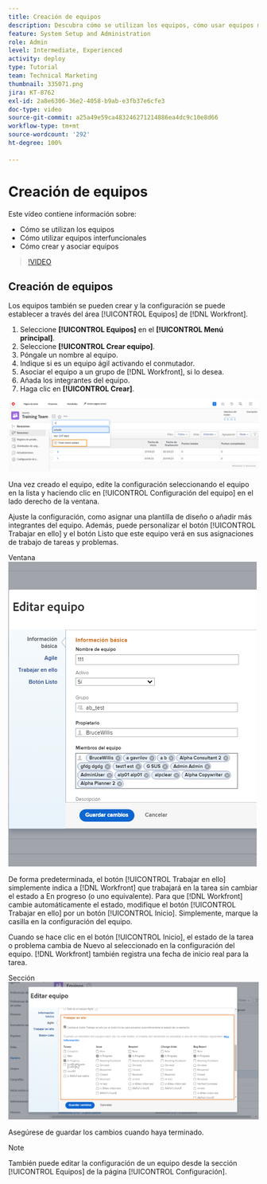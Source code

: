 ```yaml
---
title: Creación de equipos
description: Descubra cómo se utilizan los equipos, cómo usar equipos multifuncionales y cómo crear equipos para organizar usuarios y conceder permisos.
feature: System Setup and Administration
role: Admin
level: Intermediate, Experienced
activity: deploy
type: Tutorial
team: Technical Marketing
thumbnail: 335071.png
jira: KT-8762
exl-id: 2a8e6306-36e2-4058-b9ab-e3fb37e6cfe3
doc-type: video
source-git-commit: a25a49e59ca483246271214886ea4dc9c10e8d66
workflow-type: tm+mt
source-wordcount: '292'
ht-degree: 100%

---
```


# Creación de equipos

Este vídeo contiene información sobre:

* Cómo se utilizan los equipos
* Cómo utilizar equipos interfuncionales
* Cómo crear y asociar equipos

>[!VIDEO](https://video.tv.adobe.com/v/335071/?quality=12&learn=on)

## Creación de equipos

Los equipos también se pueden crear y la configuración se puede establecer a través del área [!UICONTROL Equipos] de [!DNL Workfront].

1. Seleccione **[!UICONTROL Equipos]** en el **[!UICONTROL Menú principal]**.
1. Seleccione **[!UICONTROL Crear equipo]**.
1. Póngale un nombre al equipo.
1. Indique si es un equipo ágil activando el conmutador.
1. Asociar el equipo a un grupo de [!DNL Workfront], si lo desea.
1. Añada los integrantes del equipo.
1. Haga clic en **[!UICONTROL Crear]**.

![Menú Equipo en la página [!UICONTROL Equipos]](assets/admin-fund-create-team.png)

Una vez creado el equipo, edite la configuración seleccionando el equipo en la lista y haciendo clic en [!UICONTROL Configuración del equipo] en el lado derecho de la ventana.

Ajuste la configuración, como asignar una plantilla de diseño o añadir más integrantes del equipo. Además, puede personalizar el botón [!UICONTROL Trabajar en ello] y el botón Listo que este equipo verá en sus asignaciones de trabajo de tareas y problemas.

Ventana ![[!UICONTROL Editar equipo]](assets/admin-fund-team-settings.png)

De forma predeterminada, el botón [!UICONTROL Trabajar en ello] simplemente indica a [!DNL Workfront] que trabajará en la tarea sin cambiar el estado a En progreso (o uno equivalente). Para que [!DNL Workfront] cambie automáticamente el estado, modifique el botón [!UICONTROL Trabajar en ello] por un botón [!UICONTROL Inicio]. Simplemente, marque la casilla en la configuración del equipo.

Cuando se hace clic en el botón [!UICONTROL Inicio], el estado de la tarea o problema cambia de Nuevo al seleccionado en la configuración del equipo. [!DNL Workfront] también registra una fecha de inicio real para la tarea.

Sección ![[!UICONTROL Trabajar en ello] de la ventana [!UICONTROL Editar equipo]](assets/admin-fund-start-button-team.png)

Asegúrese de guardar los cambios cuando haya terminado.


>[!NOTE]
>
>También puede editar la configuración de un equipo desde la sección [!UICONTROL Equipos] de la página [!UICONTROL Configuración].

<!---
learn more URLs
Create a team
Work On It and Done button overview
--->
